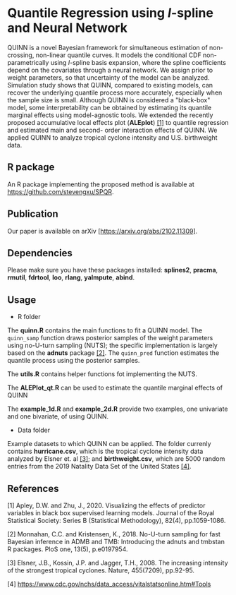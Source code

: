# Quantile Regression using *I*-spline and Neural Network

QUINN is a novel Bayesian framework for simultaneous estimation of non-crossing, non-linear quantile curves. It models the conditional CDF non-parametrically using *I*-spline basis expansion, where the spline coefficients depend on the covariates through a neural network. 
We assign prior to weight parameters, so that uncertainty of the model can be analyzed. Simulation study shows that QUINN, compared to existing models, can recover the underlying quantile process more accurately, especially when the sample size is small. Although QUINN is
considered a "black-box" model, some interpretability can be obtained by estimating its quantile marginal effects using model-agnostic tools. We extended the recently proposed accumulative local effects plot (**ALEplot**) [[1]](#1) to quantile regression and estimated main and second-
order interaction effects of QUINN. We applied QUINN to analyze tropical cyclone intensity and U.S. birthweight data.

## R package

An R package implementing the proposed method is available at https://github.com/stevengxu/SPQR.

## Publication

Our paper is available on arXiv [https://arxiv.org/abs/2102.11309].

## Dependencies

Please make sure you have these packages installed: **splines2**, **pracma**, **rmutil**, **fdrtool**, **loo**, **rlang**, **yaImpute**, **abind**.

## Usage 

- R folder

The **quinn.R** contains the main functions to fit a QUINN model. The `quinn_samp` function draws posterior samples of the weight parameters using no-U-turn sampling (NUTS); the specific implementation is largely based on the **adnuts** package [[2]](#2). The `quinn_pred`
function estimates the quantile process using the posterior samples.

The **utils.R** contains helper functions fot implementing the NUTS.

The **ALEPlot_qt.R** can be used to estimate the quantile marginal effects of QUINN

The **example_1d.R** and **example_2d.R** provide two examples, one univariate and one bivariate, of using QUINN. 

- Data folder

Example datasets to which QUINN can be applied. The folder currenly contains **hurricane.csv**, which is the tropical cyclone intensity data analyzed by Elsner et. al [[3]](#3); and **birthweight.csv**, which are 5000 random entries from the 2019 Natality Data Set of the United States [[4]](#4).

## References

<a id="1">[1]</a> 
Apley, D.W. and Zhu, J., 2020. Visualizing the effects of predictor variables in black box supervised learning models. Journal of the Royal Statistical Society: Series B (Statistical Methodology), 82(4), pp.1059-1086.

<a id="2">[2]</a> 
Monnahan, C.C. and Kristensen, K., 2018. No-U-turn sampling for fast Bayesian inference in ADMB and TMB: Introducing the adnuts and tmbstan R packages. PloS one, 13(5), p.e0197954.

<a id="3">[3]</a> 
Elsner, J.B., Kossin, J.P. and Jagger, T.H., 2008. The increasing intensity of the strongest tropical cyclones. Nature, 455(7209), pp.92-95.

<a id="4">[4]</a> 
https://www.cdc.gov/nchs/data_access/vitalstatsonline.htm#Tools
